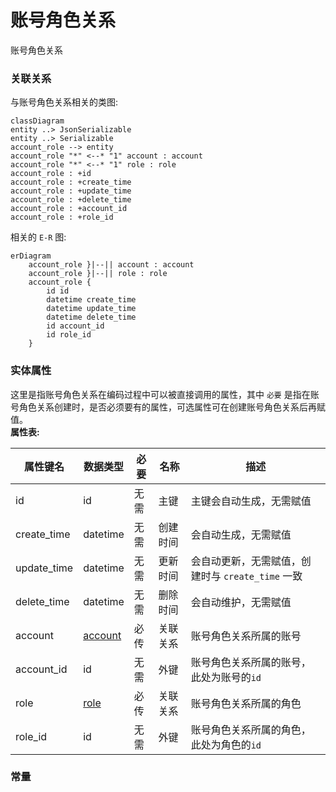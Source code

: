 # 账号角色关系  
账号角色关系




### 关联关系  


与账号角色关系相关的类图:  
```mermaid
classDiagram
entity ..> JsonSerializable
entity ..> Serializable
account_role --> entity
account_role "*" <--* "1" account : account  
account_role "*" <--* "1" role : role  
account_role : +id  
account_role : +create_time  
account_role : +update_time  
account_role : +delete_time  
account_role : +account_id  
account_role : +role_id  
```






相关的 `E-R` 图:  
```mermaid
erDiagram
    account_role }|--|| account : account  
    account_role }|--|| role : role  
    account_role {
        id id  
        datetime create_time  
        datetime update_time  
        datetime delete_time  
        id account_id  
        id role_id  
    }
```




### 实体属性

这里是指账号角色关系在编码过程中可以被直接调用的属性，其中 `必要` 是指在账号角色关系创建时，是否必须要有的属性，可选属性可在创建账号角色关系后再赋值。  
**属性表:**   

|属性键名|数据类型|必要|名称|描述|
|----|----|----|----|----|
|id|id|无需|主键|主键会自动生成，无需赋值|
|create_time|datetime|无需|创建时间|会自动生成，无需赋值|
|update_time|datetime|无需|更新时间|会自动更新，无需赋值，创建时与 `create_time` 一致|
|delete_time|datetime|无需|删除时间|会自动维护，无需赋值|
|account|[account](entity/account.md)|必传|关联关系|账号角色关系所属的账号|
|account_id|id|无需|外键|账号角色关系所属的账号，此处为账号的`id`|
|role|[role](entity/role.md)|必传|关联关系|账号角色关系所属的角色|
|role_id|id|无需|外键|账号角色关系所属的角色，此处为角色的`id`|




### 常量




